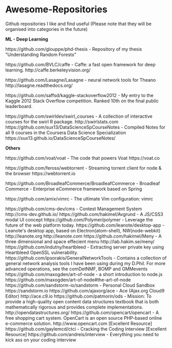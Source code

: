# Awesome-Repositories
Github repositories I like and find useful
(Please note that they will be organised into categories in the future)

<b>ML - Deep Learning</b>
<p>https://github.com/glouppe/phd-thesis -  Repository of my thesis "Understanding Random Forests" </p>
<p>https://github.com/BVLC/caffe -  Caffe: a fast open framework for deep learning. http://caffe.berkeleyvision.org/</p>
<p>https://github.com/Lasagne/Lasagne -  neural network tools for Theano  http://lasagne.readthedocs.org/</p>
<p>https://github.com/saffsd/kaggle-stackoverflow2012 -  My entry to the Kaggle 2012 Stack Overflow competition. Ranked 10th on the final public leaderboard. </p>
https://github.com/swirldev/swirl_courses -  A collection of interactive courses for the swirl R package. http://swirlstats.com
https://github.com/sux13/DataScienceSpCourseNotes -  Compiled Notes for all 9 courses in the Coursera Data Science Specialization https://sux13.github.io/DataScienceSpCourseNotes/


<b>Others</b>
<p>https://github.com/voat/voat - The code that powers Voat https://voat.co</p>
<p>https://github.com/feross/webtorrent - Streaming torrent client for node & the browser https://webtorrent.io</p>
<p>https://github.com/BroadleafCommerce/BroadleafCommerce -  Broadleaf Commerce - Enterprise eCommerce framework based on Spring</ http://www.broadleafcommerce.org</p>
<p>https://github.com/amix/vimrc - The ultimate Vim configuration: vimrc</p>
https://github.com/cms-dev/cms - Contest Management System http://cms-dev.github.io/
https://github.com/hakimel/Avgrund - A JS/CSS3 modal UI concept
https://github.com/Polymer/polymer - Leverage the future of the web platform today. 
https://github.com/leanote/desktop-app -  Leanote's desktop app, based on Electron(atom-shell), NW(node-webkit) http://leanote.org http://leanote.com
https://github.com/hakimel/Meny -  A three dimensional and space effecient menu http://lab.hakim.se/meny/
https://github.com/indutny/heartbleed - Extracting server private key using Heartbleed OpenSSL vulnerability.
https://github.com/ipsorakis/GeneralNetworkTools - Contains a collection of general network analysis tools I have been using during my D.Phil. For more advanced operations, see the comDetNMF, BOMP and GMMevents
https://github.com/maxogden/art-of-node - a short introduction to node.js https://github.com/maxogden/art-of-node#the-art-of-node
https://github.com/sandstorm-io/sandstorm -  Personal Cloud Sandbox https://sandstorm.io
https://github.com/ajaxorg/ace -  Ace (Ajax.org Cloud9 Editor) http://ace.c9.io
https://github.com/patmorin/ods -  Mission: To provide a high-quality open content data structures textbook that is both mathematically rigorous and provides complete implementations. http://opendatastructures.org/
https://github.com/opencart/opencart -  A free shopping cart system. OpenCart is an open source PHP-based online e-commerce solution. http://www.opencart.com
[Excellent Resource] https://github.com/gaylemcd/ctci - Cracking the Coding Interview 
[Excellent Resource] https://github.com/andreis/interview - Everything you need to kick ass on your coding interview
